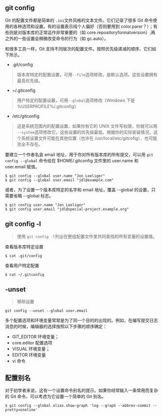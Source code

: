 ## git config

Git 的配置文件都是简单的 `.ini`文件风格的文本文件。它们记录了很多 Git 命令使用的各种选项和设置。有的设置表示纯个人偏好（否则要用到 color.parer？）；有些则是对版本库的正常运作非常重要的（如 core.repositoryformatversion）;再之外的一些设置会稍微改变命令的行为（如 gc.auto）。

和很多工具一样，Git 支持不同层次的配置文件。按照优先级递减的顺序，它们如下所示。
* .git/config
>版本库特定的配置设置，可用`--file`选项修改，是默认选项。这些设置拥有最高优先级。
* ~/.gitconfig
>用户特定的配置设置，可用`--global`选项修改（Windows 下是 %USERPROFILE%/.gitconfig）
* /etc/gitconfig
>这是系统范围内的配置设置，如果你有它的 UNIX 文件写权限，你就可以用 `--system`选项修改它。这些设置的优先级最低。根据你的实际安装情况，这个系统设置文件可能在其他位置（也许在 /usr/local/etc/gitcofig），也可能完全不存在。


要建立一个作者名盒 email 地址，用于你对所有版本库的所有提交，可以用 `git config --global`	命令给在 $HOME/.gitconfig 文件里的 user.name 和 user.email 赋值。
```
$ git config --global user.name "Jon Loeliger"
$ git config --global user.email "jdl@example.com"
```

或者，为了设置一个版本库特定的名字和 email 地址，覆盖 --global 的设置，只需要省略 --global 标志。
```
$ git config user.name "Jon Loeliger"
$ git config user.email "jdl@special-project.example.org"
```

## git config -l
>使用 `git config -l`列出在整组配置文件里共同查找的所有变量的设置值。

查看版本库特定设置
```
$ cat .git/config
```

查看用户特定配置
```
$ cat ~/.gitconfig
```
## -unset
>移除设置

```
git config --unset --global user.email
```

多个配置选项和环境变量常常是为了同一个目的的出现的。例如，在编写提交日志消息的时候，编辑器的选择按照以下步骤的顺序确定：
* GIT_EDITOR 环境变量；
* core.editor 配置选项
* VISUAL 环境变量；
* EDITOR 环境变量
* vi 命令

## 配置别名

对于初学者来说，这有一个设置命令别名的提示。如果你经常输入一条常用而复杂的 Git 命令，可以考虑为它设置一个简单的 Git 别名。
```
$ git config --global alias.show-graph 'log --graph --abbrev-commit --pretty=oneline'
```